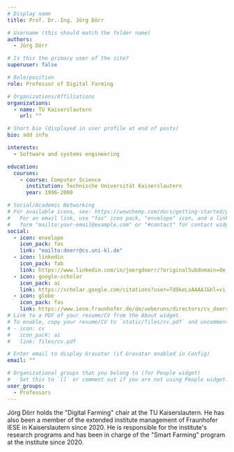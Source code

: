 ```yaml
---
# Display name
title: Prof. Dr.-Ing. Jörg Dörr

# Username (this should match the folder name)
authors:
  - Jörg Dörr

# Is this the primary user of the site?
superuser: false

# Role/position
role: Professor of Digital Farming

# Organizations/Affiliations
organizations:
  - name: TU Kaiserslautern
    url: ""

# Short bio (displayed in user profile at end of posts)
bio: add info

interests:
  - Software and systems engineering

education:
  courses:
    - course: Computer Science
      institution: Technische Universität Kaiserslautern
      year: 1996-2000

# Social/Academic Networking
# For available icons, see: https://wowchemy.com/docs/getting-started/page-builder/#icons
#   For an email link, use "fas" icon pack, "envelope" icon, and a link in the
#   form "mailto:your-email@example.com" or "#contact" for contact widget.
social:
  - icon: envelope
    icon_pack: fas
    link: "mailto:doerr@cs.uni-kl.de"
  - icon: linkedin
    icon_pack: fab
    link: https://www.linkedin.com/in/joergdoerr/?originalSubdomain=de
  - icon: google-scholar
    icon_pack: ai
    link: https://scholar.google.com/citations?user=Td9keLsAAAAJ&hl=vi
  - icon: globe
    icon_pack: fas
    link: https://www.iese.fraunhofer.de/de/ueberuns/directors/cv_doerr_joerg.html
# Link to a PDF of your resume/CV from the About widget.
# To enable, copy your resume/CV to `static/files/cv.pdf` and uncomment the lines below.
# - icon: cv
#   icon_pack: ai
#   link: files/cv.pdf

# Enter email to display Gravatar (if Gravatar enabled in Config)
email: ""

# Organizational groups that you belong to (for People widget)
#   Set this to `[]` or comment out if you are not using People widget.
user_groups:
  - Professors
---
```


Jörg Dörr holds the "Digital Farming" chair at the TU Kaiserslautern. He has also been a member of the extended institute management of Fraunhofer IESE in Kaiserslautern since 2020. He is responsible for the institute's research programs and has been in charge of the "Smart Farming" program at the institute since 2020.

